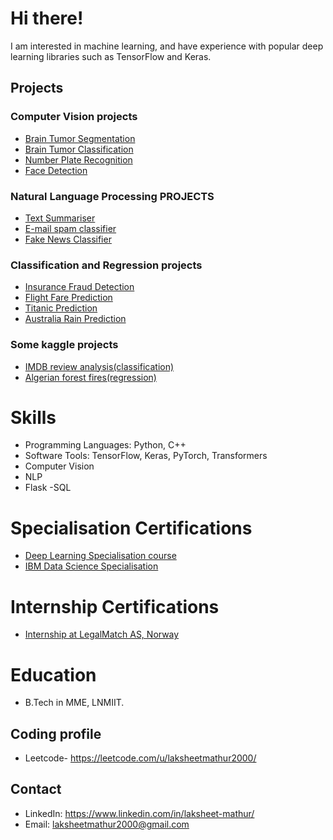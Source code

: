 # Hi there! 
I am interested in machine learning, and have experience with popular deep learning libraries such as TensorFlow and Keras.

## Projects
### Computer Vision projects
- [Brain Tumor Segmentation](https://github.com/Lak2k1/Brain-Tumor-Segmentation)
- [Brain Tumor Classification](https://github.com/Lak2k1/Brain-Tumor-Classification-using-Deep-Learning)
- [Number Plate Recognition](https://github.com/Lak2k1/Number-plate-recognition)
- [Face Detection](https://github.com/Lak2k1/Face-Detection)

### Natural Language Processing PROJECTS
- [Text Summariser](https://github.com/Lak2k1/Text-Summarizer)
- [E-mail spam classifier](https://github.com/Lak2k1/E-Mail-spam-classifier)
- [Fake News Classifier](https://github.com/Lak2k1/Fake-News-Classifier)

### Classification and Regression projects
- [Insurance Fraud Detection](https://github.com/Lak2k1/Insurance-Fraud-Detection)
- [Flight Fare Prediction](https://github.com/Lak2k1/Flight-Fare-Prediction)
- [Titanic Prediction](https://github.com/Lak2k1/Titanic-Prediction)
- [Australia Rain Prediction](https://github.com/Lak2k1/Austrailia-Rain-Prediction)

### Some kaggle projects 
- [IMDB review analysis(classification)](https://www.kaggle.com/code/laksheetmathur/transformers-positional-encoding)
- [Algerian forest fires(regression)](https://www.kaggle.com/code/laksheetmathur/algerian-forest-fires/notebook)

# Skills
- Programming Languages: Python, C++
- Software Tools: TensorFlow, Keras, PyTorch, Transformers
- Computer Vision
- NLP
- Flask
-SQL

# Specialisation Certifications
- [Deep Learning Specialisation course](https://www.coursera.org/account/accomplishments/specialization/certificate/E5U2ERKDFH4P)
- [IBM Data Science Specialisation](https://www.coursera.org/account/accomplishments/specialization/certificate/3VHUZXEE2EP4)

# Internship Certifications
- [Internship at LegalMatch AS, Norway](https://drive.google.com/file/d/1juXwcnQszIre5NLcEStsvlH2WXF1198k/view)


# Education
* B.Tech in MME, LNMIIT.
## Coding profile
* Leetcode- https://leetcode.com/u/laksheetmathur2000/
## Contact
* LinkedIn: https://www.linkedin.com/in/laksheet-mathur/
* Email: laksheetmathur2000@gmail.com
